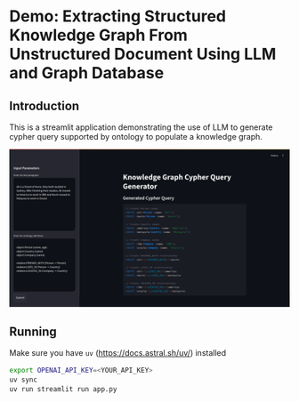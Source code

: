 # Demo: Extracting Structured Knowledge Graph From Unstructured Document Using LLM and Graph Database

## Introduction

This is a streamlit application demonstrating the use of LLM to generate cypher query
supported by ontology to populate a knowledge graph.

![Screenshot](./screenshot.png)

## Running

Make sure you have `uv` (https://docs.astral.sh/uv/) installed

```bash
export OPENAI_API_KEY=<YOUR_API_KEY>
uv sync
uv run streamlit run app.py
```


